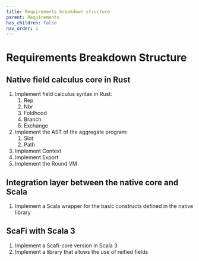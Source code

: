 ```yaml
---
title: Requirements breakdown structure
parent: Requirements 
has_children: false
nav_order: 1
---
```


# Requirements Breakdown Structure

## Native field calculus core in Rust

1. Implement field calculus syntax in Rust:
    1. Rep
    2. Nbr
    3. Foldhood
    4. Branch
    5. Exchange
2. Implement the AST of the aggregate program:
   1. Slot
   2. Path
3. Implement Context
4. Implement Export
5. Implement the Round VM

## Integration layer between the native core and Scala

1. Implement a Scala wrapper for the basic constructs defined in the native library

## ScaFi with Scala 3

1. Implement a Scafi-core version in Scala 3
2. Implement a library that allows the use of reified fields
